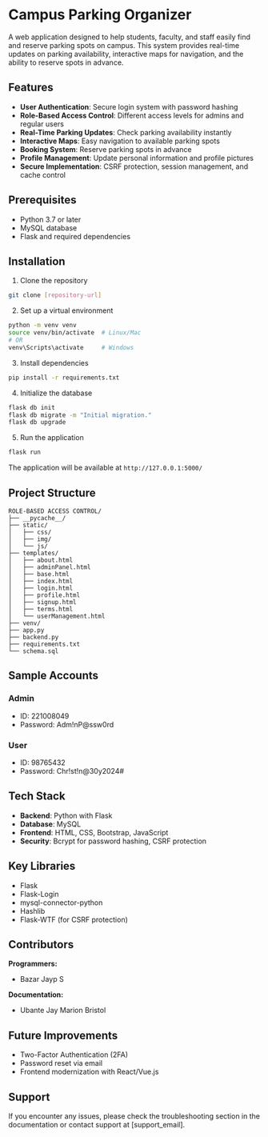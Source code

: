 # Campus Parking Organizer

A web application designed to help students, faculty, and staff easily find and reserve parking spots on campus. This system provides real-time updates on parking availability, interactive maps for navigation, and the ability to reserve spots in advance.

## Features

- **User Authentication**: Secure login system with password hashing
- **Role-Based Access Control**: Different access levels for admins and regular users
- **Real-Time Parking Updates**: Check parking availability instantly
- **Interactive Maps**: Easy navigation to available parking spots
- **Booking System**: Reserve parking spots in advance
- **Profile Management**: Update personal information and profile pictures
- **Secure Implementation**: CSRF protection, session management, and cache control

## Prerequisites

- Python 3.7 or later
- MySQL database
- Flask and required dependencies

## Installation

1. Clone the repository
```bash
git clone [repository-url]
```

2. Set up a virtual environment
```bash
python -m venv venv
source venv/bin/activate  # Linux/Mac
# OR
venv\Scripts\activate     # Windows
```

3. Install dependencies
```bash
pip install -r requirements.txt
```

4. Initialize the database
```bash
flask db init
flask db migrate -m "Initial migration."
flask db upgrade
```

5. Run the application
```bash
flask run
```

The application will be available at `http://127.0.0.1:5000/`

## Project Structure

```
ROLE-BASED ACCESS CONTROL/
├── __pycache__/
├── static/
│   ├── css/
│   ├── img/
│   └── js/
├── templates/
│   ├── about.html
│   ├── adminPanel.html
│   ├── base.html
│   ├── index.html
│   ├── login.html
│   ├── profile.html
│   ├── signup.html
│   ├── terms.html
│   └── userManagement.html
├── venv/
├── app.py
├── backend.py
├── requirements.txt
└── schema.sql
```

## Sample Accounts

### Admin
- ID: 221008049
- Password: Adm!nP@ssw0rd

### User
- ID: 98765432
- Password: Chr!st!n@30y2024#

## Tech Stack

- **Backend**: Python with Flask
- **Database**: MySQL
- **Frontend**: HTML, CSS, Bootstrap, JavaScript
- **Security**: Bcrypt for password hashing, CSRF protection

## Key Libraries

- Flask
- Flask-Login
- mysql-connector-python
- Hashlib
- Flask-WTF (for CSRF protection)

## Contributors

**Programmers:**
- Bazar Jayp S

**Documentation:**
- Ubante Jay Marion Bristol

## Future Improvements

- Two-Factor Authentication (2FA)
- Password reset via email
- Frontend modernization with React/Vue.js

## Support

If you encounter any issues, please check the troubleshooting section in the documentation or contact support at [support_email].
